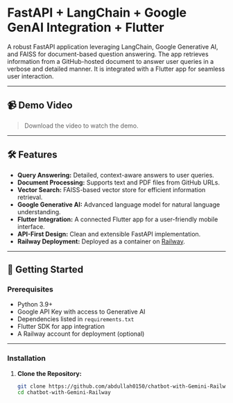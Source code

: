 # FastAPI + LangChain + Google GenAI Integration + Flutter

A robust FastAPI application leveraging LangChain, Google Generative AI, and FAISS for document-based question answering. The app retrieves information from a GitHub-hosted document to answer user queries in a verbose and detailed manner. It is integrated with a Flutter app for seamless user interaction.

---

## 📹 Demo Video
> Download the video to watch the demo.

---

## 🛠️ Features
- **Query Answering:** Detailed, context-aware answers to user queries.
- **Document Processing:** Supports text and PDF files from GitHub URLs.
- **Vector Search:** FAISS-based vector store for efficient information retrieval.
- **Google Generative AI:** Advanced language model for natural language understanding.
- **Flutter Integration:** A connected Flutter app for a user-friendly mobile interface.
- **API-First Design:** Clean and extensible FastAPI implementation.
- **Railway Deployment:** Deployed as a container on [Railway](https://railway.app/).

---

## 🚀 Getting Started

### Prerequisites
- Python 3.9+
- Google API Key with access to Generative AI
- Dependencies listed in `requirements.txt`
- Flutter SDK for app integration
- A Railway account for deployment (optional)

---

### Installation

1. **Clone the Repository:**
   ```bash
   git clone https://github.com/abdullah0150/chatbot-with-Gemini-Railway.git
   cd chatbot-with-Gemini-Railway
